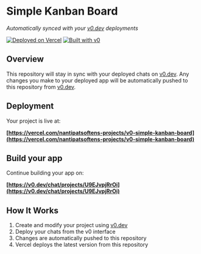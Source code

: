 # Simple Kanban Board

*Automatically synced with your [v0.dev](https://v0.dev) deployments*

[![Deployed on Vercel](https://img.shields.io/badge/Deployed%20on-Vercel-black?style=for-the-badge&logo=vercel)](https://vercel.com/nantipatsoftens-projects/v0-simple-kanban-board)
[![Built with v0](https://img.shields.io/badge/Built%20with-v0.dev-black?style=for-the-badge)](https://v0.dev/chat/projects/U9EJvpjRrOi)

## Overview

This repository will stay in sync with your deployed chats on [v0.dev](https://v0.dev).
Any changes you make to your deployed app will be automatically pushed to this repository from [v0.dev](https://v0.dev).

## Deployment

Your project is live at:

**[https://vercel.com/nantipatsoftens-projects/v0-simple-kanban-board](https://vercel.com/nantipatsoftens-projects/v0-simple-kanban-board)**

## Build your app

Continue building your app on:

**[https://v0.dev/chat/projects/U9EJvpjRrOi](https://v0.dev/chat/projects/U9EJvpjRrOi)**

## How It Works

1. Create and modify your project using [v0.dev](https://v0.dev)
2. Deploy your chats from the v0 interface
3. Changes are automatically pushed to this repository
4. Vercel deploys the latest version from this repository